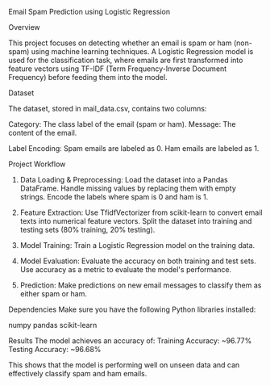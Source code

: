 

Email Spam Prediction using Logistic Regression

Overview

This project focuses on detecting whether an email is spam or ham (non-spam) using machine learning techniques. A Logistic Regression model is used for the classification task, where emails are first transformed into feature vectors using TF-IDF (Term Frequency-Inverse Document Frequency) before feeding them into the model.

Dataset

The dataset, stored in mail_data.csv, contains two columns:

Category: The class label of the email (spam or ham).
Message: The content of the email.

Label Encoding:
Spam emails are labeled as 0.
Ham emails are labeled as 1.

Project Workflow

1. Data Loading & Preprocessing:
Load the dataset into a Pandas DataFrame.
Handle missing values by replacing them with empty strings.
Encode the labels where spam is 0 and ham is 1.

2. Feature Extraction:
Use TfidfVectorizer from scikit-learn to convert email texts into numerical feature vectors.
Split the dataset into training and testing sets (80% training, 20% testing).

3. Model Training:
Train a Logistic Regression model on the training data.

4. Model Evaluation:
Evaluate the accuracy on both training and test sets.
Use accuracy as a metric to evaluate the model's performance.

5. Prediction:
Make predictions on new email messages to classify them as either spam or ham.

Dependencies
Make sure you have the following Python libraries installed:

numpy
pandas
scikit-learn

Results
The model achieves an accuracy of:
Training Accuracy: ~96.77%
Testing Accuracy: ~96.68%

This shows that the model is performing well on unseen data and can effectively classify spam and ham emails.
